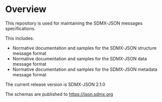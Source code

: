 # Overview

This repository is used for maintaining the SDMX-JSON messages specifications.

This includes:

- Normative documentation and samples for the SDMX-JSON structure message format
- Normative documentation and samples for the SDMX-JSON data message format
- Normative documentation and samples for the SDMX-JSON metadata message format

The current release version is SDMX-JSON 2.1.0

The schemas are published to https://json.sdmx.org
